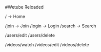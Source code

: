 #Wetube Reloaded

/ -> Home

/join -> Join
/login -> Login
/search -> Search

/users/edit
/users/delete

/videos/watch
/videos/edit
/videos/delete
